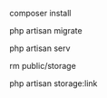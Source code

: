 composer install

php artisan migrate

php artisan serv

rm public/storage  

php artisan storage:link
